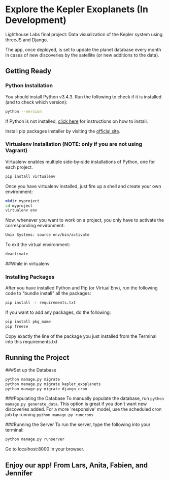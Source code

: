 # Explore the Kepler Exoplanets (In Development)
Lighthouse Labs final project: Data visualization of the Kepler system using threeJS and Django.

The app, once deployed, is set to update the planet database every month in cases of new discoveries by the satellite (or new additions to the data).

## Getting Ready
### Python Installation
You should install Python v3.4.3. Run the following to check if it is installed (and to check which version):

```bash
python --version
```

If Python is not installed, [click here](https://www.python.org/downloads/release/python-343/) for instructions on how to install.

Install pip packages installer by visiting the [official site](https://pip.pypa.io/en/stable/installing/).

### Virtualenv Installation (NOTE: only if you are not using Vagrant)

Virtualenv enables multiple side-by-side installations of Python, one for each project.

```bash
pip install virtualenv
```

Once you have virtualenv installed, just fire up a shell and create your own environment:

```bash
mkdir myproject
cd myproject
virtualenv env
```

Now, whenever you want to work on a project, you only have to activate the corresponding environment:

```bash
Unix Systems: source env/bin/activate
```

To exit the virtual environment:

```bash
deactivate
```

##While in virtualenv
### Installing Packages

After you have installed Python and Pip (or Virtual Env), run the following code to "bundle install" all the packages:

```bash
pip install -r requirements.txt
```

If you want to add any packages, do the following:

```bash
pip install pkg_name
pip freeze
```

  Copy exactly the line of the package you just installed from the Terminal into this requirements.txt

## Running the Project
###Set up the Database
```bash
python manage.py migrate
python manage.py migrate kepler_exoplanets
python manage.py migrate django_cron
```

###Populating the Database
To manually populate the database, run `python manage.py generate_data`. This option is great if you don't want new discoveries added.
For a more 'responsive' model, use the scheduled cron job by running `python manage.py runcrons`

###Running the Server
To run the server, type the following into your terminal:

```bash
python manage.py runserver
```

Go to localhost:8000 in your browser.

## Enjoy our app! From Lars, Anita, Fabien, and Jennifer
